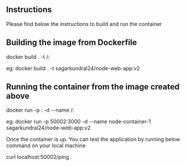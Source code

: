 ## Instructions

Please find below the instructions to build and run the container

## Building the image from Dockerfile

docker build . -t <user-account>/<image-name>:<version>

eg: docker build . -t sagarkundral24/node-web-app:v2

## Running the container from the image created above

docker run -p <any-port>:<container-port> -d  --name <container-name> <user-account>/<image-name>:<version>

eg: docker run -p 50002:3000 -d --name node-container-1 sagarkundral24/node-web-app:v2

Once the container is up. You can test the application by running below command on your local machine

curl localhost:50002/ping
